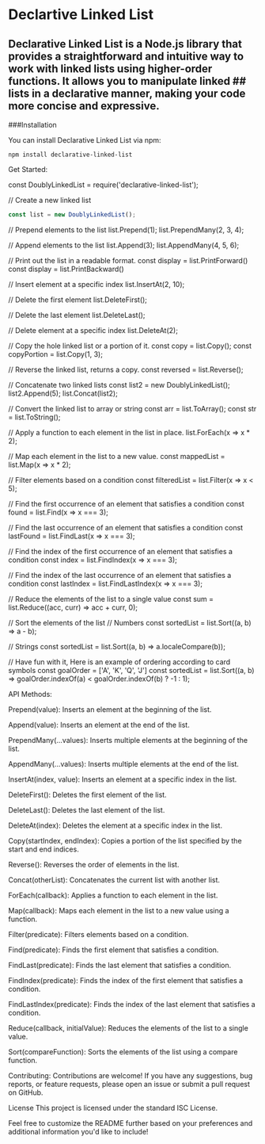 # Declartive Linked List
## Declarative Linked List is a Node.js library that provides a straightforward and intuitive way to work with linked lists using higher-order functions. It allows you to manipulate linked ## lists in a declarative manner, making your code more concise and expressive.

###Installation

You can install Declarative Linked List via npm:
```
npm install declarative-linked-list
```
Get Started:

const DoublyLinkedList = require('declarative-linked-list');

// Create a new linked list
```javascript
const list = new DoublyLinkedList();
```
// Prepend elements to the list
list.Prepend(1);
list.PrependMany(2, 3, 4);

// Append elements to the list
list.Append(3);
list.AppendMany(4, 5, 6);

// Print out the list in a readable format.
const display = list.PrintForward()
const display = list.PrintBackward()

// Insert element at a specific index
list.InsertAt(2, 10);

// Delete the first element
list.DeleteFirst();

// Delete the last element
list.DeleteLast();

// Delete element at a specific index
list.DeleteAt(2);

// Copy the hole linked list or a portion of it.
const copy = list.Copy();
const copyPortion = list.Copy(1, 3);

// Reverse the linked list, returns a copy.
const reversed = list.Reverse();

// Concatenate two linked lists
const list2 = new DoublyLinkedList();
list2.Append(5);
list.Concat(list2);

// Convert the linked list to array or string
const arr = list.ToArray();
const str = list.ToString();

// Apply a function to each element in the list in place.
list.ForEach(x => x * 2);

// Map each element in the list to a new value.
const mappedList = list.Map(x => x * 2);

// Filter elements based on a condition
const filteredList = list.Filter(x => x < 5);

// Find the first occurrence of an element that satisfies a condition
const found = list.Find(x => x === 3);

// Find the last occurrence of an element that satisfies a condition
const lastFound = list.FindLast(x => x === 3);

// Find the index of the first occurrence of an element that satisfies a condition
const index = list.FindIndex(x => x === 3);

// Find the index of the last occurrence of an element that satisfies a condition
const lastIndex = list.FindLastIndex(x => x === 3);

// Reduce the elements of the list to a single value
const sum = list.Reduce((acc, curr) => acc + curr, 0);

// Sort the elements of the list
// Numbers
const sortedList = list.Sort((a, b) => a - b); 

// Strings
const sortedList = list.Sort((a, b) => a.localeCompare(b));

// Have fun with it, Here is an example of ordering according to card symbols
const goalOrder = ['A', 'K', 'Q', 'J']
const sortedList = list.Sort((a, b) => goalOrder.indexOf(a) < goalOrder.indexOf(b) ? -1 : 1);

API Methods:

Prepend(value): Inserts an element at the beginning of the list.

Append(value): Inserts an element at the end of the list.

PrependMany(...values): Inserts multiple elements at the beginning of the list.

AppendMany(...values): Inserts multiple elements at the end of the list.

InsertAt(index, value): Inserts an element at a specific index in the list.

DeleteFirst(): Deletes the first element of the list.

DeleteLast(): Deletes the last element of the list.

DeleteAt(index): Deletes the element at a specific index in the list.

Copy(startIndex, endIndex): Copies a portion of the list specified by the start and end indices.

Reverse(): Reverses the order of elements in the list.

Concat(otherList): Concatenates the current list with another list.

ForEach(callback): Applies a function to each element in the list.

Map(callback): Maps each element in the list to a new value using a function.

Filter(predicate): Filters elements based on a condition.

Find(predicate): Finds the first element that satisfies a condition.

FindLast(predicate): Finds the last element that satisfies a condition.

FindIndex(predicate): Finds the index of the first element that satisfies a condition.

FindLastIndex(predicate): Finds the index of the last element that satisfies a condition.

Reduce(callback, initialValue): Reduces the elements of the list to a single value.

Sort(compareFunction): Sorts the elements of the list using a compare function.

Contributing:
Contributions are welcome! If you have any suggestions, bug reports, or feature requests, please open an issue or submit a pull request on GitHub.

License
This project is licensed under the standard ISC License.

Feel free to customize the README further based on your preferences and additional information you'd like to include!
